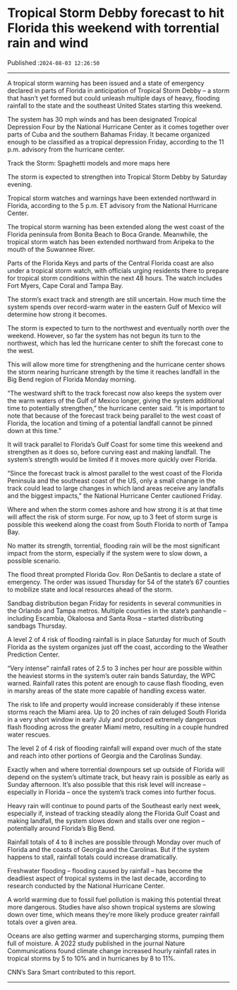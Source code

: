 # Tropical Storm Debby forecast to hit Florida this weekend with torrential rain and wind

Published :`2024-08-03 12:26:50`

---

A tropical storm warning has been issued and a state of emergency declared in parts of Florida in anticipation of Tropical Storm Debby – a storm that hasn’t yet formed but could unleash multiple days of heavy, flooding rainfall to the state and the southeast United States starting this weekend.

The system has 30 mph winds and has been designated Tropical Depression Four by the National Hurricane Center as it comes together over parts of Cuba and the southern Bahamas Friday. It became organized enough to be classified as a tropical depression Friday, according to the 11 p.m. advisory from the hurricane center.

Track the Storm: Spaghetti models and more maps here

The storm is expected to strengthen into Tropical Storm Debby by Saturday evening.

Tropical storm watches and warnings have been extended northward in Florida, according to the 5 p.m. ET advisory from the National Hurricane Center.

The tropical storm warning has been extended along the west coast of the Florida peninsula from Bonita Beach to Boca Grande. Meanwhile, the tropical storm watch has been extended northward from Aripeka to the mouth of the Suwannee River.

Parts of the Florida Keys and parts of the Central Florida coast are also under a tropical storm watch, with officials urging residents there to prepare for tropical storm conditions within the next 48 hours. The watch includes Fort Myers, Cape Coral and Tampa Bay.

The storm’s exact track and strength are still uncertain. How much time the system spends over record-warm water in the eastern Gulf of Mexico will determine how strong it becomes.

The storm is expected to turn to the northwest and eventually north over the weekend. However, so far the system has not begun its turn to the northwest, which has led the hurricane center to shift the forecast cone to the west.

This will allow more time for strengthening and the hurricane center shows the storm nearing hurricane strength by the time it reaches landfall in the Big Bend region of Florida Monday morning.

“The westward shift to the track forecast now also keeps the system over the warm waters of the Gulf of Mexico longer, giving the system additional time to potentially strengthen,” the hurricane center said. “It is important to note that because of the forecast track being parallel to the west coast of Florida, the location and timing of a potential landfall cannot be pinned down at this time.”

It will track parallel to Florida’s Gulf Coast for some time this weekend and strengthen as it does so, before curving east and making landfall. The system’s strength would be limited if it moves more quickly over Florida.

“Since the forecast track is almost parallel to the west coast of the Florida Peninsula and the southeast coast of the US, only a small change in the track could lead to large changes in which land areas receive any landfalls and the biggest impacts,” the National Hurricane Center cautioned Friday.

Where and when the storm comes ashore and how strong it is at that time will affect the risk of storm surge. For now, up to 3 feet of storm surge is possible this weekend along the coast from South Florida to north of Tampa Bay.

No matter its strength, torrential, flooding rain will be the most significant impact from the storm, especially if the system were to slow down, a possible scenario.

The flood threat prompted Florida Gov. Ron DeSantis to declare a state of emergency. The order was issued Thursday for 54 of the state’s 67 counties to mobilize state and local resources ahead of the storm.

Sandbag distribution began Friday for residents in several communities in the Orlando and Tampa metros. Multiple counties in the state’s panhandle – including Escambia, Okaloosa and Santa Rosa – started distributing sandbags Thursday.

A level 2 of 4 risk of flooding rainfall is in place Saturday for much of South Florida as the system organizes just off the coast, according to the Weather Prediction Center.

“Very intense” rainfall rates of 2.5 to 3 inches per hour are possible within the heaviest storms in the system’s outer rain bands Saturday, the WPC warned. Rainfall rates this potent are enough to cause flash flooding, even in marshy areas of the state more capable of handling excess water.

The risk to life and property would increase considerably if these intense storms reach the Miami area. Up to 20 inches of rain deluged South Florida in a very short window in early July and produced extremely dangerous flash flooding across the greater Miami metro, resulting in a couple hundred water rescues.

The level 2 of 4 risk of flooding rainfall will expand over much of the state and reach into other portions of Georgia and the Carolinas Sunday.

Exactly when and where torrential downpours set up outside of Florida will depend on the system’s ultimate track, but heavy rain is possible as early as Sunday afternoon. It’s also possible that this risk level will increase – especially in Florida – once the system’s track comes into further focus.

Heavy rain will continue to pound parts of the Southeast early next week, especially if, instead of tracking steadily along the Florida Gulf Coast and making landfall, the system slows down and stalls over one region – potentially around Florida’s Big Bend.

Rainfall totals of 4 to 8 inches are possible through Monday over much of Florida and the coasts of Georgia and the Carolinas. But if the system happens to stall, rainfall totals could increase dramatically.

Freshwater flooding – flooding caused by rainfall – has become the deadliest aspect of tropical systems in the last decade, according to research conducted by the National Hurricane Center.

A world warming due to fossil fuel pollution is making this potential threat more dangerous. Studies have also shown tropical systems are slowing down over time, which means they’re more likely produce greater rainfall totals over a given area.

Oceans are also getting warmer and supercharging storms, pumping them full of moisture. A 2022 study published in the journal Nature Communications found climate change increased hourly rainfall rates in tropical storms by 5 to 10% and in hurricanes by 8 to 11%.

CNN’s Sara Smart contributed to this report.

---

